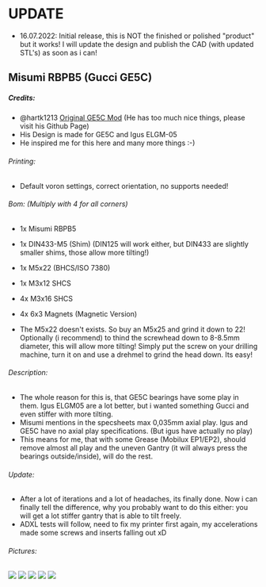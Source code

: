# UPDATE
- 16.07.2022: Initial release, this is NOT the finished or polished "product" but it works! I will update the design and publish the CAD (with updated STL's) as soon as i can! 

## Misumi RBPB5 (Gucci GE5C)
##### Credits:
- @hartk1213 [Original GE5C Mod](https://github.com/hartk1213/MISC/tree/main/Voron%20Mods/Voron%202/2.4/Voron2.4_GE5C "Original GE5C Mod") (He has too much nice things, please visit his Github Page)
- His Design is made for GE5C and Igus ELGM-05
- He inspired me for this here and many more things :-)

###### Printing:
- Default voron settings, correct orientation, no supports needed!

###### Bom: (Multiply with 4 for all corners)
- 1x Misumi RBPB5
- 1x DIN433-M5 (Shim) (DIN125 will work either, but DIN433 are slightly smaller shims, those allow more tilting!)
- 1x M5x22 (BHCS/ISO 7380)
- 1x M3x12 SHCS
- 4x M3x16 SHCS
- 4x 6x3 Magnets (Magnetic Version)

- The M5x22 doesn't exists. So buy an M5x25 and grind it down to 22! Optionally (i recommend) to thind the screwhead down to 8-8.5mm diameter, this will allow more tilting! Simply put the screw on your drilling machine, turn it on and use a drehmel to grind the head down. Its easy!

###### Description:
- The whole reason for this is, that GE5C bearings have some play in them. Igus ELGM05 are a lot better, but i wanted something Gucci and even stiffer with more tilting.
- Misumi mentions in the specsheets max 0,035mm axial play. Igus and GE5C have no axial play specifications. (But igus have actually no play)
- This means for me, that with some Grease (Mobilux EP1/EP2), should remove almost all play and the uneven Gantry (it will always press the bearings outside/inside), will do the rest.

###### Update:
- After a lot of iterations and a lot of headaches, its finally done. Now i can finally tell the difference, why you probably want to do this either: you will get a lot stiffer gantry that is able to tilt freely.
- ADXL tests will follow, need to fix my printer first again, my accelerations made some screws and inserts falling out xD 

###### Pictures:
![](./Screw_Version-Assembly.jpg)
![](./Misumi_RBPB5-1.jpg)
![](./Misumi_RBPB5-3.jpg)
![](./Misumi_RBPB5-4.jpg)
![](./Screw_Version-Rendering.jpg)
